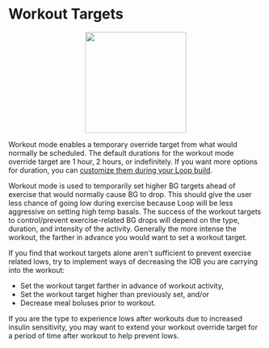 # Workout Targets

<p align="center">
<img src="../img/workout_screen.png" width="200">
</p>

Workout mode enables a temporary override target from what would normally be scheduled. The default durations for the workout mode override target are 1 hour, 2 hours, or indefinitely. If you want more options for duration, you can [customize them during your Loop build](https://loopkit.github.io/loopdocs/build/code_customization/#workout-range-duration).

Workout mode is used to temporarily set higher BG targets ahead of exercise that would normally cause BG to drop.  This should give the user less chance of going low during exercise because Loop will be less aggressive on setting high temp basals.  The success of the workout targets to control/prevent exercise-related BG drops will depend on the type, duration, and intensity of the activity.  Generally the more intense the workout, the farther in advance you would want to set a workout target.

If you find that workout targets alone aren't sufficient to prevent exercise related lows, try to implement ways of decreasing the IOB you are carrying into the workout:

* Set the workout target farther in advance of workout activity,
* Set the workout target higher than previously set, and/or
* Decrease meal boluses prior to workout.

If you are the type to experience lows after workouts due to increased insulin sensitivity, you may want to extend your workout override target for a period of time after workout to help prevent lows. 

